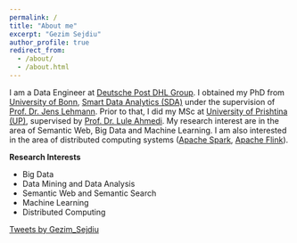 ```yaml
---
permalink: /
title: "About me"
excerpt: "Gezim Sejdiu"
author_profile: true
redirect_from: 
  - /about/
  - /about.html
---
```


I am a Data Engineer at <a href='https://www.dpdhl.jobs/data-science'>Deutsche Post DHL Group</a>. I obtained my PhD from [University of Bonn](https://www.uni-bonn.de/), [Smart Data Analytics (SDA)](http://sda.tech) under the supervision of [Prof. Dr. Jens Lehmann](http://jens-lehmann.org/). Prior to that, I did my MSc at [University of Prishtina (UP)](http://uni-pr.edu/), supervised by [Prof. Dr. Lule Ahmedi](http://luleahmedi.uni-pr.edu/). My research interest are in the area of Semantic Web, Big Data and Machine Learning. I am also interested in the area of distributed computing systems ([Apache Spark](http://spark.apache.org/), [Apache Flink](http://flink.apache.org/)).

  <article>
    <div>
      <div class="twoCol1">
        <div >
<p><strong>Research Interests</strong>
<ul>
<li>Big Data</li>
<li>Data Mining and Data Analysis</li>
<li>Semantic Web and Semantic Search</li>
<li>Machine Learning</li>
<li>Distributed Computing</li>
</ul></p>
        </div>
      </div>
      <div class="twoCol2">
      <a class="twitter-timeline" data-width="500" data-height="400" data-theme="light" href="https://twitter.com/Gezim_Sejdiu?ref_src=twsrc%5Etfw">Tweets by Gezim_Sejdiu</a> <script async src="https://platform.twitter.com/widgets.js" charset="utf-8"></script>
      </div>
    </div>
  </article>

<!-- Prepare a container for your calendar. 
<div class="calendar">
    Loading the data just for you.
</div>

<script>
    GitHubCalendar(".calendar", "GezimSejdiu", {responsive:true});
</script> -->
